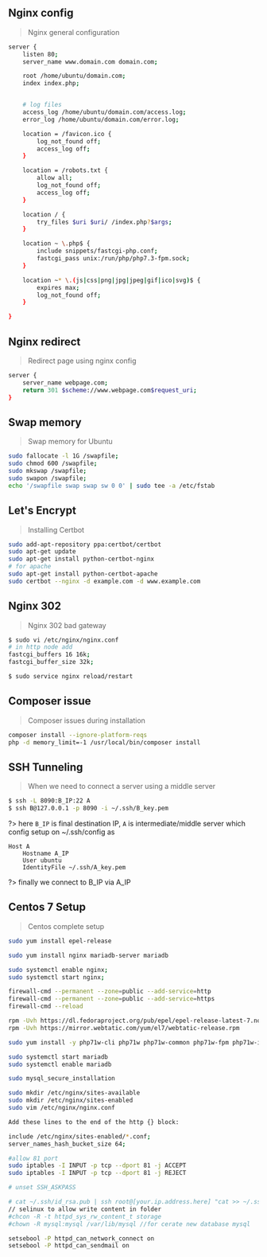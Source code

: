 ## Nginx config
> Nginx general configuration
```sh
server {
    listen 80;
    server_name www.domain.com domain.com;

    root /home/ubuntu/domain.com;
    index index.php;


    # log files
    access_log /home/ubuntu/domain.com/access.log;
    error_log /home/ubuntu/domain.com/error.log;

    location = /favicon.ico {
        log_not_found off;
        access_log off;
    }

    location = /robots.txt {
        allow all;
        log_not_found off;
        access_log off;
    }

    location / {
        try_files $uri $uri/ /index.php?$args;
    }

    location ~ \.php$ {
        include snippets/fastcgi-php.conf;
        fastcgi_pass unix:/run/php/php7.3-fpm.sock;
    }

    location ~* \.(js|css|png|jpg|jpeg|gif|ico|svg)$ {
        expires max;
        log_not_found off;
    }

}
```

## Nginx redirect
> Redirect page using nginx config
```sh
server {
    server_name webpage.com;
    return 301 $scheme://www.webpage.com$request_uri;
}
```

## Swap memory
> Swap memory for Ubuntu
```sh
sudo fallocate -l 1G /swapfile;
sudo chmod 600 /swapfile;
sudo mkswap /swapfile;
sudo swapon /swapfile;
echo '/swapfile swap swap sw 0 0' | sudo tee -a /etc/fstab
```

## Let's Encrypt
> Installing Certbot
```sh
sudo add-apt-repository ppa:certbot/certbot
sudo apt-get update
sudo apt-get install python-certbot-nginx
# for apache
sudo apt-get install python-certbot-apache
sudo certbot --nginx -d example.com -d www.example.com
```

## Nginx 302
> Nginx 302 bad gateway
```sh
$ sudo vi /etc/nginx/nginx.conf
# in http node add
fastcgi_buffers 16 16k; 
fastcgi_buffer_size 32k;

$ sudo service nginx reload/restart
```

## Composer issue
> Composer issues during installation
```bash
composer install --ignore-platform-reqs
php -d memory_limit=-1 /usr/local/bin/composer install
```

## SSH Tunneling
> When we need to connect a server using a middle server
```bash
$ ssh -L 8090:B_IP:22 A 
$ ssh B@127.0.0.1 -p 8090 -i ~/.ssh/B_key.pem
```

?> here `B_IP` is final destination IP, `A` is intermediate/middle server which config setup on ~/.ssh/config as 
```text
Host A
	Hostname A_IP
	User ubuntu
	IdentityFile ~/.ssh/A_key.pem
```
?> finally we connect to B_IP via A_IP

## Centos 7 Setup
> Centos complete setup
```bash
sudo yum install epel-release

sudo yum install nginx mariadb-server mariadb

sudo systemctl enable nginx;
sudo systemctl start nginx;

firewall-cmd --permanent --zone=public --add-service=http
firewall-cmd --permanent --zone=public --add-service=https
firewall-cmd --reload

rpm -Uvh https://dl.fedoraproject.org/pub/epel/epel-release-latest-7.noarch.rpm
rpm -Uvh https://mirror.webtatic.com/yum/el7/webtatic-release.rpm

sudo yum install -y php71w-cli php71w php71w-common php71w-fpm php71w-intl php71w-mbstring php71w-mcrypt php71w-mysql php71w-pdo php71w-pecl-imagick php71w-soap php71w-xml

sudo systemctl start mariadb
sudo systemctl enable mariadb

sudo mysql_secure_installation

sudo mkdir /etc/nginx/sites-available
sudo mkdir /etc/nginx/sites-enabled
sudo vim /etc/nginx/nginx.conf

Add these lines to the end of the http {} block:

include /etc/nginx/sites-enabled/*.conf;
server_names_hash_bucket_size 64;

#allow 81 port
sudo iptables -I INPUT -p tcp --dport 81 -j ACCEPT
sudo iptables -I INPUT -p tcp --dport 81 -j REJECT

# unset SSH_ASKPASS

# cat ~/.ssh/id_rsa.pub | ssh root@[your.ip.address.here] "cat >> ~/.ssh/authorized_keys"
// selinux to allow write content in folder
#chcon -R -t httpd_sys_rw_content_t storage
#chown -R mysql:mysql /var/lib/mysql //for cerate new database mysql

setsebool -P httpd_can_network_connect on
setsebool -P httpd_can_sendmail on
```